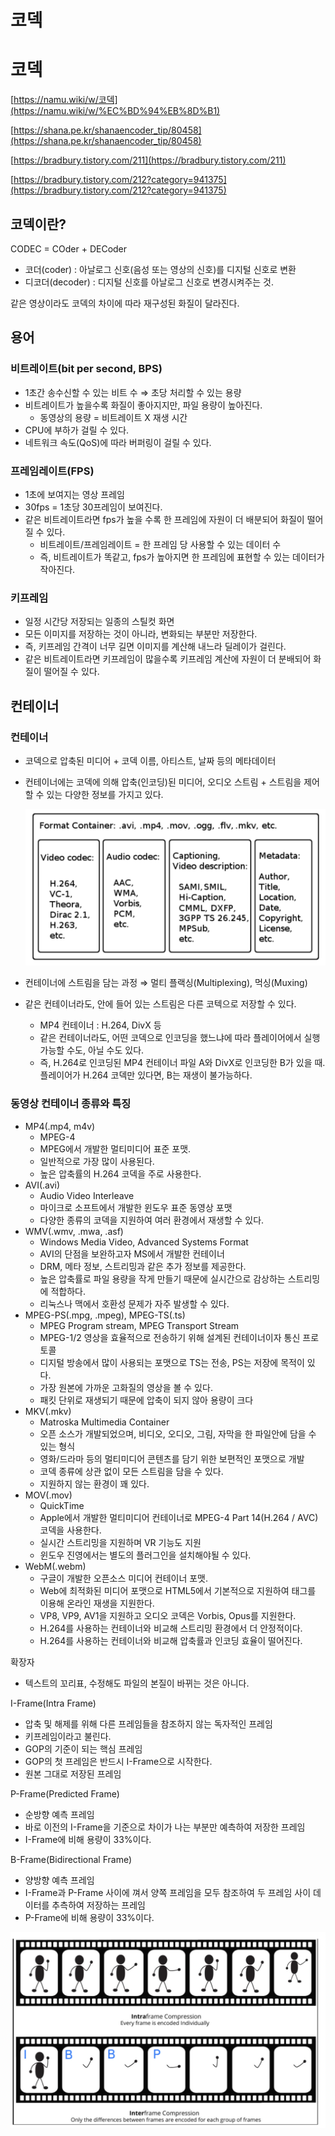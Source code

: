 # 코덱

# 코덱

[https://namu.wiki/w/코덱](https://namu.wiki/w/%EC%BD%94%EB%8D%B1)

[https://shana.pe.kr/shanaencoder_tip/80458](https://shana.pe.kr/shanaencoder_tip/80458)

[https://bradbury.tistory.com/211](https://bradbury.tistory.com/211)

[https://bradbury.tistory.com/212?category=941375](https://bradbury.tistory.com/212?category=941375)

## 코덱이란?

CODEC = COder + DECoder

- 코더(coder) : 아날로그 신호(음성 또는 영상의 신호)를 디지털 신호로 변환
- 디코더(decoder) : 디지털 신호를 아날로그 신호로 변경시켜주는 것.

같은 영상이라도 코덱의 차이에 따라 재구성된 화질이 달라진다.

## 용어

### 비트레이트(bit per second, BPS)

- 1초간 송수신할 수 있는 비트 수 ⇒ 초당 처리할 수 있는 용량
- 비트레이트가 높을수록 화질이 좋아지지만, 파일 용량이 높아진다.
    - 동영상의 용량 = 비트레이트 X 재생 시간
- CPU에 부하가 걸릴 수 있다.
- 네트워크 속도(QoS)에 따라 버퍼링이 걸릴 수 있다.

### 프레임레이트(FPS)

- 1초에 보여지는 영상 프레임
- 30fps = 1초당 30프레임이 보여진다.
- 같은 비트레이트라면 fps가 높을 수록 한 프레임에 자원이 더 배분되어 화질이 떨어질 수 있다.
    - 비트레이트/프레임레이트 = 한 프레임 당 사용할 수 있는 데이터 수
    - 즉, 비트레이트가 똑같고, fps가 높아지면 한 프레임에 표현할 수 있는 데이터가 작아진다.

### 키프레임

- 일정 시간당 저장되는 일종의 스틸컷 화면
- 모든 이미지를 저장하는 것이 아니라, 변화되는 부분만 저장한다.
- 즉, 키프레임 간격이 너무 길면 이미지를 계산해 내느라 딜레이가 걸린다.
- 같은 비트레이트라면 키프레임이 많을수록 키프레임 계산에 자원이 더 분배되어 화질이 떨어질 수 있다.

## 컨테이너

### 컨테이너

- 코덱으로 압축된 미디어 + 코덱 이름, 아티스트, 날짜 등의 메타데이터
- 컨테이너에는 코덱에 의해 압축(인코딩)된 미디어, 오디오 스트림 + 스트림을 제어할 수 있는 다양한 정보를 가지고 있다.
    
    ![Untitled](211230-코덱/Untitled.png)
    
- 컨테이너에 스트림을 담는 과정 ⇒ 멀티 플랙싱(Multiplexing), 먹싱(Muxing)
- 같은 컨테이너라도, 안에 들어 있는 스트림은 다른 코텍으로 저장할 수 있다.
    - MP4 컨테이너 : H.264, DivX 등
    - 같은 컨테이너라도, 어떤 코덱으로 인코딩을 했느냐에 따라 플레이어에서 실행 가능할 수도, 아닐 수도 있다.
    - 즉, H.264로 인코딩된 MP4 컨테이너 파일 A와 DivX로 인코딩한 B가 있을 때. 플레이어가 H.264 코덱만 있다면, B는 재생이 불가능하다.

### 동영상 컨테이너 종류와 특징

- MP4(.mp4, m4v)
    - MPEG-4
    - MPEG에서 개발한 멀티미디어 표준 포맷.
    - 일반적으로 가장 많이 사용된다.
    - 높은 압축률의 H.264 코덱을 주로 사용한다.
- AVI(.avi)
    - Audio Video Interleave
    - 마이크로 소프트에서 개발한 윈도우 표준 동영상 포맷
    - 다양한 종류의 코덱을 지원하여 여러 환경에서 재생할 수 있다.
- WMV(.wmv, .mwa, .asf)
    - Windows Media Video, Advanced Systems Format
    - AVI의 단점을 보완하고자 MS에서 개발한 컨테이너
    - DRM, 메타 정보, 스트리밍과 같은 추가 정보를 제공한다.
    - 높은 압축률로 파일 용량을 작게 만들기 때문에 실시간으로 감상하는 스트리밍에 적합하다.
    - 리눅스나 맥에서 호환성 문제가 자주 발생할 수 있다.
- MPEG-PS(.mpg, .mpeg), MPEG-TS(.ts)
    - MPEG Program stream, MPEG Transport Stream
    - MPEG-1/2 영상을 효율적으로 전송하기 위해 설계된 컨테이너이자 통신 프로토콜
    - 디지털 방송에서 많이 사용되는 포맷으로 TS는 전송, PS는 저장에 목적이 있다.
    - 가장 원본에 가까운 고화질의 영상을 볼 수 있다.
    - 패킷 단위로 재생되기 때문에 압축이 되지 않아 용량이 크다
- MKV(.mkv)
    - Matroska Multimedia Container
    - 오픈 소스가 개발되었으며, 비디오, 오디오, 그림, 자막을 한 파일안에 담을 수 있는 형식
    - 영화/드라마 등의 멀티미디어 콘텐츠를 담기 위한 보편적인 포맷으로 개발
    - 코덱 종류에 상관 없이 모든 스트림을 담을 수 있다.
    - 지원하지 않는 환경이 꽤 있다.
- MOV(.mov)
    - QuickTime
    - Apple에서 개발한 멀티미디어 컨테이너로 MPEG-4 Part 14(H.264 / AVC)코덱을 사용한다.
    - 실시간 스트리밍을 지원하며 VR 기능도 지원
    - 윈도우 진영에서는 별도의 플러그인을 설치해야될 수 있다.
- WebM(.webm)
    - 구글이 개발한 오픈소스 미디어 컨테이너 포맷.
    - Web에 최적화된 미디어 포맷으로 HTML5에서 기본적으로 지원하여 태그를 이용해 온라인 재생을 지원한다.
    - VP8, VP9, AV1을 지원하고 오디오 코덱은 Vorbis, Opus를 지원한다.
    - H.264를 사용하는 컨테이너와 비교해 스트리밍 환경에서 더 안정적이다.
    - H.264를 사용하는 컨테이너와 비교해 압축률과 인코딩 효율이 떨어진다.

확장자

- 텍스트의 꼬리표, 수정해도 파일의 본질이 바뀌는 것은 아니다.

I-Frame(Intra Frame)

- 압축 및 해제를 위해 다른 프레임들을 참조하지 않는 독자적인 프레임
- 키프레임이라고 불린다.
- GOP의 기준이 되는 핵심 프레임
- GOP의 첫 프레임은 반드시 I-Frame으로 시작한다.
- 원본 그대로 저장된 프레임

P-Frame(Predicted Frame)

- 순방향 예측 프레임
- 바로 이전의 I-Frame을 기준으로 차이가 나는 부분만 예측하여 저장한 프레임
- I-Frame에 비해 용량이 33%이다.

B-Frame(Bidirectional Frame)

- 양방향 예측 프레임
- I-Frame과 P-Frame 사이에 껴서 양쪽 프레임을 모두 참조하여 두 프레임 사이 데이터를 추측하여 저장하는 프레임
- P-Frame에 비해 용량이 33%이다.

![Untitled](211230-코덱/Untitled%201.png)
